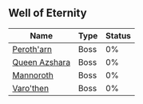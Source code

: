 ## Well of Eternity

| Name | Type | Status |
| --- | --- | --- |
| [Peroth'arn](Peroth'arn) | Boss | 0% |
| [Queen Azshara](Queen%20Azshara) | Boss | 0% |
| [Mannoroth](Mannoroth) | Boss | 0% |
| [Varo'then](Varo'then) | Boss | 0% |
